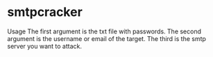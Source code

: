 # smtpcracker
Usage
The first argument is the txt file with passwords.
The second argument is the username or email of the target.
The third is the smtp server you want to attack.
